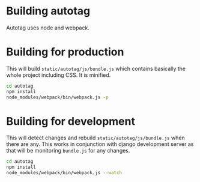 Building autotag
================

Autotag uses node and webpack.

Building for production
=======================

This will build `static/autotag/js/bundle.js` which contains basically the whole
project including CSS. It is minified.

``` bash
cd autotag
npm install
node_modules/webpack/bin/webpack.js -p
```

Building for development
========================

This will detect changes and rebuild `static/autotag/js/bundle.js` when there
are any. This works in conjunction with django development server as that
will be monitoring `bundle.js` for any changes.

``` bash
cd autotag
npm install
node_modules/webpack/bin/webpack.js --watch
```
